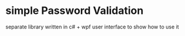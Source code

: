 # simple Password Validation 
separate library written in c# + wpf user interface to show how to use it
